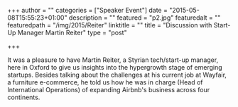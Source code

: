 +++
author = ""
categories = ["Speaker Event"]
date = "2015-05-08T15:55:23+01:00"
description = ""
featured = "p2.jpg"
featuredalt = ""
featuredpath = "/img/2015/Reiter"
linktitle = ""
title = "Discussion with Start-Up Manager Martin Reiter"
type = "post"

+++


It was a pleasure to have Martin Reiter, a Styrian tech/start-up manager, here in Oxford to give us insights into the hypergrowth stage of emerging startups. Besides talking about the challenges at his current job at Wayfair, a furniture e-commerce, he told us how he was in charge (Head of International Operations) of expanding Airbnb's business across four continents.
